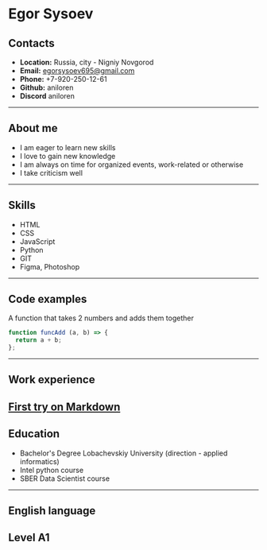Egor Sysoev
=======
Contacts
-----------
* **Location:** Russia, city - Nigniy Novgorod
* **Email:** egorsysoev695@gmail.com
* **Phone:** +7-920-250-12-61
* **Github:** aniloren
* **Discord** aniloren
---
About me
-----------
* I am eager to learn new skills
* I love to gain new knowledge
* I am always on time for organized events, work-related or otherwise
* I take criticism well
---
Skills
-----------
* HTML
* CSS
* JavaScript
* Python
* GIT
* Figma, Photoshop
---
Code examples
-----------
 A function that takes 2 numbers and adds them together
```javascript
function funcAdd (a, b) => {
  return a + b;
};
```
---
Work experience
-----------
[First try on Markdown](https://github.com/Aniloren/rsschool-cv/tree/gh-pages)
---
Education
-----------
* Bachelor's Degree Lobachevskiy University (direction - applied informatics)
* Intel python course
* SBER Data Scientist course
---
English language
-----------
Level A1
---